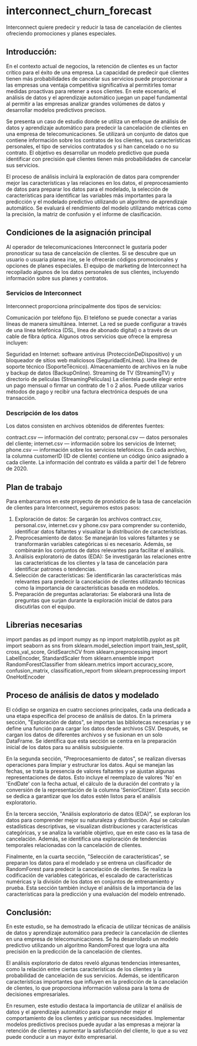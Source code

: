 # interconnect_churn_forecast

Interconnect quiere predecir y reducir la tasa de cancelación de clientes ofreciendo promociones y planes especiales.

## Introducción:

En el contexto actual de negocios, la retención de clientes es un factor crítico para el éxito de una empresa. La capacidad de predecir qué clientes tienen más probabilidades de cancelar sus servicios puede proporcionar a las empresas una ventaja competitiva significativa al permitirles tomar medidas proactivas para retener a esos clientes. En este escenario, el análisis de datos y el aprendizaje automático juegan un papel fundamental al permitir a las empresas analizar grandes volúmenes de datos y desarrollar modelos predictivos precisos.

Se presenta un caso de estudio donde se utiliza un enfoque de análisis de datos y aprendizaje automático para predecir la cancelación de clientes en una empresa de telecomunicaciones. Se utilizará un conjunto de datos que contiene información sobre los contratos de los clientes, sus características personales, el tipo de servicios contratados y si han cancelado o no su contrato. El objetivo es desarrollar un modelo predictivo que pueda identificar con precisión qué clientes tienen más probabilidades de cancelar sus servicios.

El proceso de análisis incluirá la exploración de datos para comprender mejor las características y las relaciones en los datos, el preprocesamiento de datos para preparar los datos para el modelado, la selección de características para identificar las variables más importantes para la predicción y el modelado predictivo utilizando un algoritmo de aprendizaje automático. Se evaluará el rendimiento del modelo utilizando métricas como la precisión, la matriz de confusión y el informe de clasificación.

## Condiciones de la asignación principal

Al operador de telecomunicaciones Interconnect le gustaría poder pronosticar su tasa de cancelación de clientes. Si se descubre que un usuario o usuaria planea irse, se le ofrecerán códigos promocionales y opciones de planes especiales. El equipo de marketing de Interconnect ha recopilado algunos de los datos personales de sus clientes, incluyendo información sobre sus planes y contratos.

### Servicios de Interconnect

Interconnect proporciona principalmente dos tipos de servicios:

Comunicación por teléfono fijo. El teléfono se puede conectar a varias líneas de manera simultánea.
Internet. La red se puede configurar a través de una línea telefónica (DSL, línea de abonado digital) o a través de un cable de fibra óptica.
Algunos otros servicios que ofrece la empresa incluyen:

Seguridad en Internet: software antivirus (ProtecciónDeDispositivo) y un bloqueador de sitios web maliciosos (SeguridadEnLínea).
Una línea de soporte técnico (SoporteTécnico).
Almacenamiento de archivos en la nube y backup de datos (BackupOnline).
Streaming de TV (StreamingTV) y directorio de películas (StreamingPelículas)
La clientela puede elegir entre un pago mensual o firmar un contrato de 1 o 2 años. Puede utilizar varios métodos de pago y recibir una factura electrónica después de una transacción.

### Descripción de los datos

Los datos consisten en archivos obtenidos de diferentes fuentes:

contract.csv — información del contrato;
personal.csv — datos personales del cliente;
internet.csv — información sobre los servicios de Internet;
phone.csv — información sobre los servicios telefónicos.
En cada archivo, la columna customerID (ID de cliente) contiene un código único asignado a cada cliente. La información del contrato es válida a partir del 1 de febrero de 2020.

## Plan de trabajo

Para embarcarnos en este proyecto de pronóstico de la tasa de cancelación de clientes para Interconnect, seguiremos estos pasos:

1. Exploración de datos: Se cargarán los archivos contract.csv, personal.csv, internet.csv y phone.csv para comprender su contenido, identificar datos faltantes y visualizar la distribución de características.
2. Preprocesamiento de datos: Se manejarán los valores faltantes y se transformarán variables categóricas si es necesario. Además, se combinarán los conjuntos de datos relevantes para facilitar el análisis.
3. Análisis exploratorio de datos (EDA): Se investigarán las relaciones entre las características de los clientes y la tasa de cancelación para identificar patrones o tendencias.
4. Selección de características: Se identificarán las características más relevantes para predecir la cancelación de clientes utilizando técnicas como la importancia de características basada en modelos.
5. Preparación de preguntas aclaratorias: Se elaborará una lista de preguntas que surjan durante la exploración inicial de datos para discutirlas con el equipo.

## Librerias necesarias

import pandas as pd
import numpy as np
import matplotlib.pyplot as plt
import seaborn as sns
from sklearn.model_selection import train_test_split, cross_val_score, GridSearchCV
from sklearn.preprocessing import LabelEncoder, StandardScaler
from sklearn.ensemble import RandomForestClassifier
from sklearn.metrics import accuracy_score, confusion_matrix, classification_report
from sklearn.preprocessing import OneHotEncoder

## Proceso de análisis de datos y modelado

El código se organiza en cuatro secciones principales, cada una dedicada a una etapa específica del proceso de análisis de datos. En la primera sección, "Exploración de datos", se importan las bibliotecas necesarias y se define una función para cargar los datos desde archivos CSV. Después, se cargan los datos de diferentes archivos y se fusionan en un solo DataFrame. Se identifica que esta sección se centra en la preparación inicial de los datos para su análisis subsiguiente.

En la segunda sección, "Preprocesamiento de datos", se realizan diversas operaciones para limpiar y estructurar los datos. Aquí se manejan las fechas, se trata la presencia de valores faltantes y se ajustan algunas representaciones de datos. Esto incluye el reemplazo de valores 'No' en 'EndDate' con la fecha actual, el cálculo de la duración del contrato y la conversión de la representación de la columna 'SeniorCitizen'. Esta sección se dedica a garantizar que los datos estén listos para el análisis exploratorio.

En la tercera sección, "Análisis exploratorio de datos (EDA)", se exploran los datos para comprender mejor su naturaleza y distribución. Aquí se calculan estadísticas descriptivas, se visualizan distribuciones y características categóricas, y se analiza la variable objetivo, que en este caso es la tasa de cancelación. Además, se identifica una exploración de tendencias temporales relacionadas con la cancelación de clientes.

Finalmente, en la cuarta sección, "Selección de características", se preparan los datos para el modelado y se entrena un clasificador de RandomForest para predecir la cancelación de clientes. Se realiza la codificación de variables categóricas, el escalado de características numéricas y la división de los datos en conjuntos de entrenamiento y prueba. Esta sección también incluye el análisis de la importancia de las características para la predicción y una evaluación del modelo entrenado.

## Conclusión:

En este estudio, se ha demostrado la eficacia de utilizar técnicas de análisis de datos y aprendizaje automático para predecir la cancelación de clientes en una empresa de telecomunicaciones. Se ha desarrollado un modelo predictivo utilizando un algoritmo RandomForest que logra una alta precisión en la predicción de la cancelación de clientes.

El análisis exploratorio de datos reveló algunas tendencias interesantes, como la relación entre ciertas características de los clientes y la probabilidad de cancelación de sus servicios. Además, se identificaron características importantes que influyen en la predicción de la cancelación de clientes, lo que proporciona información valiosa para la toma de decisiones empresariales.

En resumen, este estudio destaca la importancia de utilizar el análisis de datos y el aprendizaje automático para comprender mejor el comportamiento de los clientes y anticipar sus necesidades. Implementar modelos predictivos precisos puede ayudar a las empresas a mejorar la retención de clientes y aumentar la satisfacción del cliente, lo que a su vez puede conducir a un mayor éxito empresarial.
